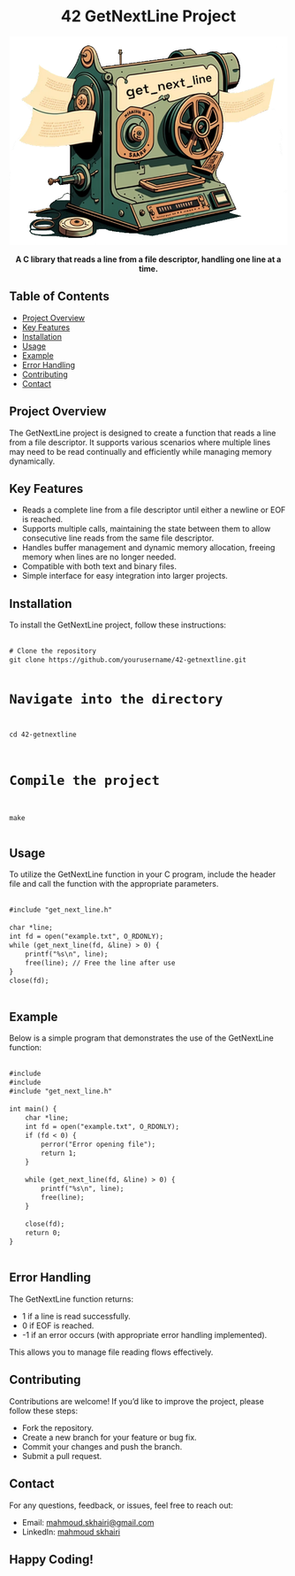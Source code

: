<h1 align="center">42 GetNextLine Project</h1>
<!-- HTML for the image (replace with an actual path or URL) -->
<img src="get_next_line.webp" alt="Libft Logo" style="max-width: 100%; height: auto;">
<p align="center">
  <strong>A C library that reads a line from a file descriptor, handling one line at a time.</strong>
</p>

<h2>Table of Contents</h2>
<ul>
  <li><a href="#project-overview">Project Overview</a></li>
  <li><a href="#key-features">Key Features</a></li>
  <li><a href="#installation">Installation</a></li>
  <li><a href="#usage">Usage</a></li>
  <li><a href="#example">Example</a></li>
  <li><a href="#error-handling">Error Handling</a></li>
  <li><a href="#contributing">Contributing</a></li>
  <li><a href="#contact">Contact</a></li>
</ul>

<h2 id="project-overview">Project Overview</h2>
<p>
  The GetNextLine project is designed to create a function that reads a line from a file descriptor. It supports various scenarios where multiple lines may need to be read continually and efficiently while managing memory dynamically.
</p>

<h2 id="key-features">Key Features</h2>
<ul>
  <li>Reads a complete line from a file descriptor until either a newline or EOF is reached.</li>
  <li>Supports multiple calls, maintaining the state between them to allow consecutive line reads from the same file descriptor.</li>
  <li>Handles buffer management and dynamic memory allocation, freeing memory when lines are no longer needed.</li>
  <li>Compatible with both text and binary files.</li>
  <li>Simple interface for easy integration into larger projects.</li>
</ul>

<h2 id="installation">Installation</h2>
<p>To install the GetNextLine project, follow these instructions:</p>
<pre>
<code>
# Clone the repository
git clone https://github.com/yourusername/42-getnextline.git

# Navigate into the directory
cd 42-getnextline

# Compile the project
make
</code>
</pre>

<h2 id="usage">Usage</h2>
<p>To utilize the GetNextLine function in your C program, include the header file and call the function with the appropriate parameters.</p>

<pre>
<code>
#include "get_next_line.h"

char *line;
int fd = open("example.txt", O_RDONLY);
while (get_next_line(fd, &line) > 0) {
    printf("%s\n", line);
    free(line); // Free the line after use
}
close(fd);
</code>
</pre>

<h2 id="example">Example</h2>
<p>Below is a simple program that demonstrates the use of the GetNextLine function:</p>

<pre>
<code>
#include <stdio.h>
#include <fcntl.h>
#include "get_next_line.h"

int main() {
    char *line;
    int fd = open("example.txt", O_RDONLY);
    if (fd < 0) {
        perror("Error opening file");
        return 1;
    }

    while (get_next_line(fd, &line) > 0) {
        printf("%s\n", line);
        free(line);
    }

    close(fd);
    return 0;
}
</code>
</pre>

<h2 id="error-handling">Error Handling</h2>
<p>The GetNextLine function returns:
<ul>
  <li>1 if a line is read successfully.</li>
  <li>0 if EOF is reached.</li>
  <li>-1 if an error occurs (with appropriate error handling implemented).</li>
</ul>
This allows you to manage file reading flows effectively.</p>

<h2 id="contributing">Contributing</h2>
<p>Contributions are welcome! If you’d like to improve the project, please follow these steps:</p>
<ul>
  <li>Fork the repository.</li>
  <li>Create a new branch for your feature or bug fix.</li>
  <li>Commit your changes and push the branch.</li>
  <li>Submit a pull request.</li>
</ul>

<h2 id="contact">Contact</h2>
<p>For any questions, feedback, or issues, feel free to reach out:</p>
<ul>
  <li>Email: <a href="mailto:mahmoud.skhairi@gmail.com">mahmoud.skhairi@gmail.com</a></li>
  <li>LinkedIn: <a href="https://www.linkedin.com/in/mahmoud-skhairi" target="_blank">mahmoud skhairi</a></li>
</ul>


<h2>Happy Coding!</h2>
